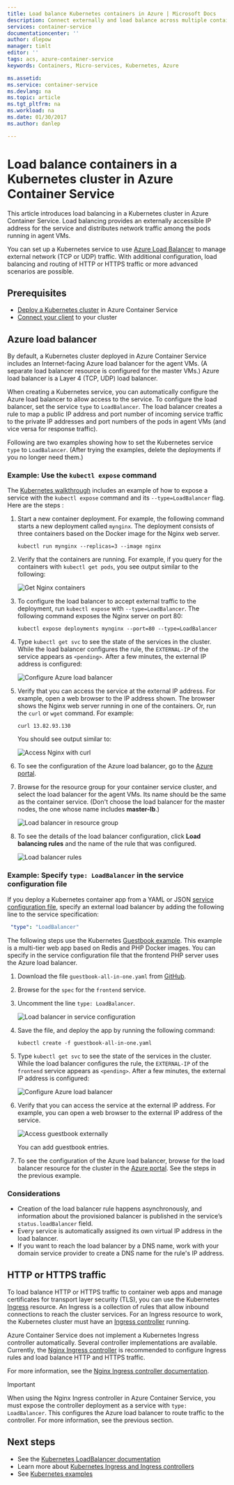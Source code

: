 ```yaml
---
title: Load balance Kubernetes containers in Azure | Microsoft Docs
description: Connect externally and load balance across multiple containers in a Kubernetes cluster in Azure Container Service.
services: container-service
documentationcenter: ''
author: dlepow
manager: timlt
editor: ''
tags: acs, azure-container-service
keywords: Containers, Micro-services, Kubernetes, Azure

ms.assetid: 
ms.service: container-service
ms.devlang: na
ms.topic: article
ms.tgt_pltfrm: na
ms.workload: na
ms.date: 01/30/2017
ms.author: danlep

---
```

# Load balance containers in a Kubernetes cluster in Azure Container Service 
This article introduces load balancing in a Kubernetes cluster in Azure Container Service. Load balancing provides an externally accessible IP address for the service and distributes network traffic among the pods running in agent VMs.

You can set up a Kubernetes service to use [Azure Load Balancer](../load-balancer/load-balancer-overview.md) to manage external network (TCP or UDP) traffic. With additional configuration, load balancing and routing of HTTP or HTTPS traffic or more advanced scenarios are possible.

## Prerequisites
* [Deploy a Kubernetes cluster](container-service-kubernetes-walkthrough.md) in Azure Container Service
* [Connect your client](container-service-connect.md) to your cluster

## Azure load balancer

By default, a Kubernetes cluster deployed in Azure Container Service includes an Internet-facing Azure load balancer for the agent VMs. (A separate load balancer resource is configured for the master VMs.) Azure load balancer is a Layer 4 (TCP, UDP) load balancer.

When creating a Kubernetes service, you can automatically configure the Azure load balancer to allow access to the service. To configure the load balancer, set the service `type` to `LoadBalancer`. The load balancer creates a rule to map a public IP address and port number of incoming service traffic to the private IP addresses and port numbers of the pods in agent VMs (and vice versa for response traffic). 

 Following are two examples showing how to set the Kubernetes service `type` to `LoadBalancer`. (After trying the examples, delete the deployments if you no longer need them.)

### Example: Use the `kubectl expose` command 
The [Kubernetes walkthrough](container-service-kubernetes-walkthrough.md) includes an example of how to expose a service with the `kubectl expose` command and its `--type=LoadBalancer` flag. Here are the steps :

1. Start a new container deployment. For example, the following command starts a new deployment called `mynginx`. The deployment consists of three containers based on the Docker image for the Nginx web server.

    ```console
    kubectl run mynginx --replicas=3 --image nginx
    ```
2. Verify that the containers are running. For example, if you query for the containers with `kubectl get pods`, you see output similar to the following:

    ![Get Nginx containers](./media/container-service-kubernetes-load-balancing/nginx-get-pods.png)

3. To configure the load balancer to accept external traffic to the deployment, run `kubectl expose` with `--type=LoadBalancer`. The following command exposes the Nginx server on port 80:

    ```console
    kubectl expose deployments mynginx --port=80 --type=LoadBalancer
    ```

4. Type `kubectl get svc` to see the state of the services in the cluster. While the load balancer configures the rule, the `EXTERNAL-IP` of the service appears as `<pending>`. After a few minutes, the external IP address is configured: 

    ![Configure Azure load balancer](./media/container-service-kubernetes-load-balancing/nginx-external-ip.png)

5. Verify that you can access the service at the external IP address. For example, open a web browser to the IP address shown. The browser shows the Nginx web server running in one of the containers. Or, run the `curl` or `wget` command. For example:

    ```
    curl 13.82.93.130
    ```

    You should see output similar to:

    ![Access Nginx with curl](./media/container-service-kubernetes-load-balancing/curl-output.png)

6. To see the configuration of the Azure load balancer, go to the [Azure portal](https://portal.azure.com).

7. Browse for the resource group for your container service cluster, and select the load balancer for the agent VMs. Its name should be the same as the container service. (Don't choose the load balancer for the master nodes, the one whose name includes **master-lb**.) 

    ![Load balancer in resource group](./media/container-service-kubernetes-load-balancing/container-resource-group-portal.png)

8. To see the details of the load balancer configuration, click **Load balancing rules** and the name of the rule that was configured.

    ![Load balancer rules](./media/container-service-kubernetes-load-balancing/load-balancing-rules.png) 

### Example: Specify `type: LoadBalancer` in the service configuration file

If you deploy a Kubernetes container app from a YAML or JSON [service configuration file](https://kubernetes.io/docs/user-guide/services/operations/#service-configuration-file), specify an external load balancer by adding the following line to the service specification:

```YAML
 "type": "LoadBalancer"
``` 



The following steps use the Kubernetes [Guestbook example](https://github.com/kubernetes/kubernetes/tree/master/examples/guestbook). This example is a multi-tier web app based on  Redis and PHP Docker images. You can specify in the service configuration file that the frontend PHP server uses the Azure load balancer.

1. Download the file `guestbook-all-in-one.yaml` from [GitHub](https://github.com/kubernetes/kubernetes/tree/master/examples/guestbook/all-in-one). 
2. Browse for the `spec` for the `frontend` service.
3. Uncomment the line `type: LoadBalancer`.

    ![Load balancer in service configuration](./media/container-service-kubernetes-load-balancing/guestbook-frontend-loadbalance.png)

4. Save the file, and deploy the app by running the following command:

    ```
    kubectl create -f guestbook-all-in-one.yaml
    ```

5. Type `kubectl get svc` to see the state of the services in the cluster. While the load balancer configures the rule, the `EXTERNAL-IP` of the `frontend` service appears as `<pending>`. After a few minutes, the external IP address is configured: 

    ![Configure Azure load balancer](./media/container-service-kubernetes-load-balancing/guestbook-external-ip.png)

6. Verify that you can access the service at the external IP address. For example, you can open a web browser to the external IP address of the service.

    ![Access guestbook externally](./media/container-service-kubernetes-load-balancing/guestbook-web.png)

    You can add guestbook entries.

7. To see the configuration of the Azure load balancer, browse for the load balancer resource for the cluster in the [Azure portal](https://portal.azure.com). See the steps in the previous example.

### Considerations

* Creation of the load balancer rule happens asynchronously, and information about the provisioned balancer is published in the service’s `status.loadBalancer` field.
* Every service is automatically assigned its own virtual IP address in the load balancer.
* If you want to reach the load balancer by a DNS name, work with your domain service provider to create a DNS name for the rule's IP address.

## HTTP or HTTPS traffic

To load balance HTTP or HTTPS traffic to container web apps and manage certificates for transport layer security (TLS), you can use the Kubernetes [Ingress](https://kubernetes.io/docs/user-guide/ingress/) resource. An Ingress is a collection of rules that allow inbound connections to reach the cluster services. For an Ingress resource to work, the Kubernetes cluster must have an [Ingress controller](https://kubernetes.io/docs/user-guide/ingress/#ingress-controllers) running.

Azure Container Service does not implement a Kubernetes Ingress controller automatically. Several controller implementations are available. Currently, the [Nginx Ingress controller](https://github.com/kubernetes/ingress/tree/master/examples/deployment/nginx) is recommended to configure Ingress rules and load balance HTTP and HTTPS traffic. 

For more information, see the [Nginx Ingress controller documentation](https://github.com/kubernetes/ingress/tree/master/controllers/nginx/README.md).

> [!IMPORTANT]
> When using the Nginx Ingress controller in Azure Container Service, you must expose the controller deployment as a service with `type: LoadBalancer`. This configures the Azure load balancer to route traffic to the controller. For more information, see the previous section.


## Next steps

* See the [Kubernetes LoadBalancer documentation](https://kubernetes.io/docs/user-guide/load-balancer/)
* Learn more about [Kubernetes Ingress and Ingress controllers](https://kubernetes.io/docs/user-guide/ingress/)
* See [Kubernetes examples](https://github.com/kubernetes/kubernetes/tree/master/examples)

